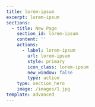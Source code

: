 ```yaml
---
title: lorem-ipsum
excerpt: lorem-ipsum
sections:
  - title: New Page
    section_id: lorem-ipsum
    content: ''
    actions:
      - label: lorem-ipsum
        url: lorem-ipsum
        style: primary
        icon_class: lorem-ipsum
        new_window: false
        type: action
    type: section_hero
    image: /images/1.jpg
template: advanced
---
```


